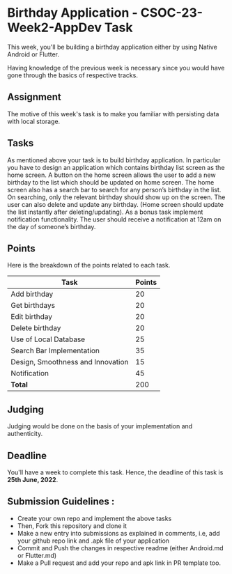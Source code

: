 # Birthday Application - CSOC-23-Week2-AppDev Task

This week, you'll be building a birthday application either by using Native Android or Flutter.

Having knowledge of the previous week is necessary since you would have gone through the basics of respective tracks.

## Assignment

The motive of this week's task is to make you familiar with persisting data with local storage.

## Tasks

As mentioned above your task is to build birthday application. In particular you have to design an application which contains birthday list screen as the home screen. A button on the home screen allows the user to add a new birthday to the list which should be updated on home screen. The home screen also has a search bar to search for any person’s birthday in the list. On searching, only the relevant birthday should show up on the screen. The user can also delete and update any birthday. (Home screen should update the list instantly after deleting/updating). As a bonus task implement notification functionality. The user should receive a notification at 12am on the day of someone’s birthday.

## Points
Here is the breakdown of the points related to each task.

|**Task**|**Points**  |
|--|--|
|Add birthday|20|
|Get birthdays|20|
|Edit birthday|20|
|Delete birthday|20|
|Use of Local Database|25|
|Search Bar Implementation|35|
|Design, Smoothness and Innovation|15|
|Notification|45|
|**Total**|200|

## Judging
Judging would be done on the basis of your implementation and authenticity.

## Deadline
You'll have a week to complete this task. Hence, the deadline of this task is **25th June, 2022**.

## Submission Guidelines :

- Create your own repo and implement the above tasks
- Then, Fork this repository and clone it
- Make a new entry into submissions as explained in comments, i.e, add your github repo link and .apk file of your application
- Commit and Push the changes in respective readme (either  Android.md or Flutter.md)
- Make a Pull request and add your repo and apk link in PR template too.
